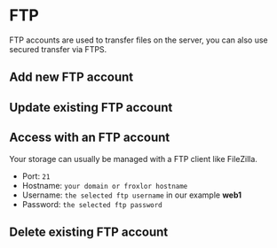 # FTP

FTP accounts are used to transfer files on the server, you can also use secured transfer via FTPS.

## Add new FTP account

<UiBrowser src="/img/Screenshot%202022-05-23%20at%2011-59-53%20Froxlor.png" alt="FTP users overview"/>

<UiBrowser src="/img/Screenshot%202022-05-23%20at%2012-00-20%20Froxlor.png" alt="Add new FTP user"/>

## Update existing FTP account

<UiBrowser src="/img/Screenshot%202022-05-23%20at%2011-59-53%20Froxlor.png" alt="FTP users overview"/>

<UiBrowser src="/img/Screenshot%202022-05-23%20at%2012-00-06%20Froxlor.png" alt="Edit existing FTP user"/>

## Access with an FTP account

Your storage can usually be managed with a FTP client like FileZilla.

* Port: `21`
* Hostname: `your domain or froxlor hostname`
* Username: `the selected ftp username` in our example **web1**
* Password: `the selected ftp password`

## Delete existing FTP account

<UiBrowser src="/img/Screenshot%202022-05-23%20at%2012-01-54%20Froxlor.png" alt="Security question"/>
